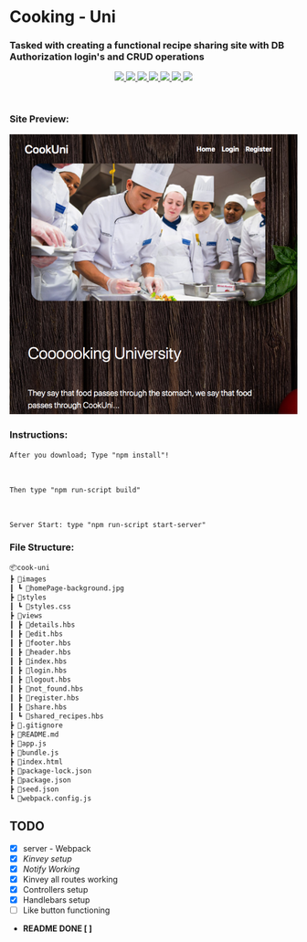 # **Cooking - Uni**
### Tasked with creating a functional recipe sharing site with DB Authorization login's and CRUD operations

<p align='center'>
    <a href='https://github.com/rdrachenberg/cook-uni/blob/master/app.js'>
        <img src='https://img.shields.io/badge/JavaScript-77.5%25-yellow?style=plastic&logo=javascript'>
    </a>
    <a href='https://github.com/rdrachenberg/cook-uni/blob/master/index.html'> 
        <img src='https://img.shields.io/badge/HTML-16.8%25-red?style=plastic&logo=HTML5'>
    </a>
    <a href='https://github.com/rdrachenberg/cook-uni/blob/master/styles/styles.css'>
        <img src='https://img.shields.io/badge/CSS-5.7%25-purple?style=plascit&logo=CSS3&logoColor=red'>
    </a> 
    <a href='https://handlebarsjs.com/'>
        <img src='https://img.shields.io/badge/Made%20with-Handlebars-yellowgreen?style=plastic&logo=HackerRank&logoColor=yellow'>
    </a>
    <a href='https://github.com/rdrachenberg'>
        <img src='https://img.shields.io/badge/Node%20-.js-success?style=plastic&logo=Node.js&logoColor=success'>
    </a>
    <a href='https://github.com/rdrachenberg'>
        <img src='https://img.shields.io/badge/Made%20by-rDrachenberg-success?style=plastic&logo=visual-studio-code&logoColor=blue'>
    </a>
    <a href='mailto:RyanDrachenberg@gmail.com'>
        <img src='https://img.shields.io/badge/Ask%20me-anything-1abc9c.svg'>
    </a>
</p>
<br>

### Site Preview:
<p align="center">
    <img src="./images/cookuni.png">
</p>

### Instructions:

    After you download; Type "npm install"!
<br>    

    Then type "npm run-script build"
<br>

    Server Start: type "npm run-script start-server"

### File Structure:
    📦cook-uni
    ┣ 📂images
    ┃ ┗ 📜homePage-background.jpg
    ┣ 📂styles
    ┃ ┗ 📜styles.css
    ┣ 📂views
    ┃ ┣ 📜details.hbs
    ┃ ┣ 📜edit.hbs
    ┃ ┣ 📜footer.hbs
    ┃ ┣ 📜header.hbs
    ┃ ┣ 📜index.hbs
    ┃ ┣ 📜login.hbs
    ┃ ┣ 📜logout.hbs
    ┃ ┣ 📜not_found.hbs
    ┃ ┣ 📜register.hbs
    ┃ ┣ 📜share.hbs
    ┃ ┗ 📜shared_recipes.hbs
    ┣ 📜.gitignore
    ┣ 📜README.md
    ┣ 📜app.js
    ┣ 📜bundle.js
    ┣ 📜index.html
    ┣ 📜package-lock.json
    ┣ 📜package.json
    ┣ 📜seed.json
    ┗ 📜webpack.config.js

## **TODO**
* [x] server - Webpack
* [x] *Kinvey setup*
* [x] *Notify Working*
* [x] Kinvey all routes working
* [x] Controllers setup<br>
* [x] Handlebars setup<br>
* [ ] Like button functioning<br>

* **README DONE [ ]**
